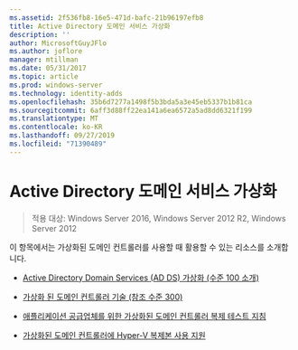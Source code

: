 ```yaml
---
ms.assetid: 2f536fb8-16e5-471d-bafc-21b96197efb8
title: Active Directory 도메인 서비스 가상화
description: ''
author: MicrosoftGuyJFlo
ms.author: joflore
manager: mtillman
ms.date: 05/31/2017
ms.topic: article
ms.prod: windows-server
ms.technology: identity-adds
ms.openlocfilehash: 35b6d7277a1498f5b3bda5a3e45eb5337b1b81ca
ms.sourcegitcommit: 6aff3d88ff22ea141a6ea6572a5ad8dd6321f199
ms.translationtype: MT
ms.contentlocale: ko-KR
ms.lasthandoff: 09/27/2019
ms.locfileid: "71390489"
---
```

# <a name="active-directory-domain-services-virtualization"></a>Active Directory 도메인 서비스 가상화

>적용 대상: Windows Server 2016, Windows Server 2012 R2, Windows Server 2012

이 항목에서는 가상화된 도메인 컨트롤러를 사용할 때 활용할 수 있는 리소스를 소개합니다.  
  
-   [Active Directory Domain Services &#40;AD DS&#41; 가상화 &#40;수준 100 소개&#41;](../../../ad-ds/Introduction-to-Active-Directory-Domain-Services-AD-DS-Virtualization-Level-100.md)  
  
-   [가상화 된 도메인 컨트롤러 기술 &#40;참조 수준 300&#41;](../../../ad-ds/deploy/virtual-dc/Virtualized-Domain-Controller-Technical-Reference--Level-300-.md)  
  
-   [애플리케이션 공급업체를 위한 가상화된 도메인 컨트롤러 복제 테스트 지침](../../../ad-ds/reference/virtual-dc/Virtualized-Domain-Controller-Cloning-Test-Guidance-for-Application-Vendors.md)  
  
-   [가상화된 도메인 컨트롤러에 Hyper-V 복제본 사용 지원](../../../ad-ds/get-started/virtual-dc/Support-for-using-Hyper-V-Replica-for-virtualized-domain-controllers.md)  
  


